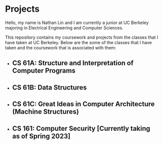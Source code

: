 # Projects

Hello, my name is Nathan Lin and I am currently a junior at UC Berkeley majoring in Electrical Engineering and Computer Sciences. 

This repository contains my coursework and projects from the classes that I have taken at UC Berkeley.
Below are the some of the classes that I have taken and the coursework that is associated with them:

- CS 61A: Structure and Interpretation of Computer Programs
    - 
- CS 61B: Data Structures
    -
- CS 61C: Great Ideas in Computer Architecture (Machine Structures)
    -
- CS 161: Computer Security [Currently taking as of Spring 2023]
    - 
